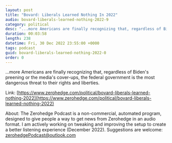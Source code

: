 ```yaml
---
layout: post
title: "Bovard: Liberals Learned Nothing In 2022"
audio: bovard-liberals-learned-nothing-2022-9
category: political
desc: "...more Americans are finally recognizing that, regardless of Biden's preening or the media's cover-ups, the federal government is the most dangerous threat to their rights and liberties."
duration: 00:03:58
length: 238
datetime: Fri, 30 Dec 2022 23:55:00 +0000
tags: podcast
guid: bovard-liberals-learned-nothing-2022-0
order: 0
---
```

...more Americans are finally recognizing that, regardless of Biden's preening or the media's cover-ups, the federal government is the most dangerous threat to their rights and liberties.

Link: [https://www.zerohedge.com/political/bovard-liberals-learned-nothing-2022](https://www.zerohedge.com/political/bovard-liberals-learned-nothing-2022)

About: The Zerohedge Podcast is a non-commercial, automated program, designed to give people a way to get news from Zerohedge in an audio format.  I am actively working on tweaking and improving the setup to create a better listening experience (December 2022).  Suggestions are welcome: [zerohedgePodcast@outlook.com](mailto:zerohedgePodcast@outlook.com)